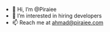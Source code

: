 - 👋 Hi, I’m @Piraiee
- 👀 I’m interested in hiring developers
- 📫 Reach me at ahmad@piraiee.com

<!---
Piraiee is a ✨ special ✨ repository because its 'README.md' appears on your GitHub profile.
You can click the Preview link to take a look at your changes.
--->
